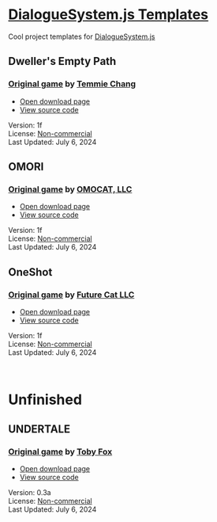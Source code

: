 # [DialogueSystem.js Templates](https://calmbubbles.github.io/works/js-plugins/DialogueSystem/templates)

Cool project templates for [DialogueSystem.js](https://calmbubbles.github.io/works/js-plugins/DialogueSystem)



## Dweller's Empty Path
### [Original game](https://tuyoki.itch.io/dwellers-empty-path) by [Temmie Chang](https://tuyoki.itch.io)

- [Open download page](https://calmbubbles.github.io/works/js-plugins/DialogueSystem/templates/dep)
- [View source code](https://github.com/calmbubbles/dialogue-templates/tree/main/dep)

Version: 1f<br>
License: [Non-commercial](https://github.com/calmbubbles/dialogue-templates/blob/main/dep/LICENSE.md)<br>
Last Updated: July 6, 2024


## OMORI
### [Original game](https://omori-game.com) by [OMOCAT, LLC](https://www.omocat-shop.com/pages/about)

- [Open download page](https://calmbubbles.github.io/works/js-plugins/DialogueSystem/templates/omori)
- [View source code](https://github.com/calmbubbles/dialogue-templates/tree/main/omori)

Version: 1f<br>
License: [Non-commercial](https://github.com/calmbubbles/dialogue-templates/blob/main/omori/LICENSE.md)<br>
Last Updated: July 6, 2024


## OneShot
### [Original game](https://www.oneshot-game.com) by [Future Cat LLC](https://store.steampowered.com/search/?developer=Future%20Cat%20LLC)

- [Open download page](https://calmbubbles.github.io/works/js-plugins/DialogueSystem/templates/oneshot)
- [View source code](https://github.com/calmbubbles/dialogue-templates/tree/main/oneshot)

Version: 1f<br>
License: [Non-commercial](https://github.com/calmbubbles/dialogue-templates/blob/main/oneshot/LICENSE.md)<br>
Last Updated: July 6, 2024



<br>

# Unfinished



## UNDERTALE
### [Original game](https://undertale.com) by [Toby Fox](https://toby.fangamer.com)

- [Open download page](https://calmbubbles.github.io/works/js-plugins/DialogueSystem/templates/undertale)
- [View source code](https://github.com/calmbubbles/dialogue-templates/tree/main/undertale)<br>

Version: 0.3a<br>
License: [Non-commercial](https://github.com/calmbubbles/dialogue-templates/blob/main/undertale/LICENSE.md)<br>
Last Updated: July 6, 2024